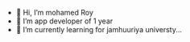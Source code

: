 - 👋 Hi, I’m mohamed Roy
- 👀 I’m app developer of 1 year
- 🌱 I’m currently learning for jamhuuriya universty...
  

<!---
mohamedRoy122/mohamedRoy122 is a ✨ special ✨ repository because its `README.md` (this file) appears on your GitHub profile.
You can click the Preview link to take a look at your changes.
--->
